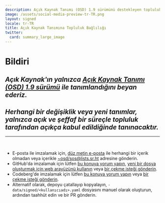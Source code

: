 ```yaml
---
description: Açık Kaynak Tanımı (OSD) 1.9 sürümünü destekleyen topluluk bildirisi
image: /assets/social-media-preview-tr-TR.png
layout: signed
locale: tr-TR
title: Açık Kaynak Tanımına Topluluk Bağlılığı
twitter:
  card: summary_large_image
---
```

# **Bildiri**

## *Açık Kaynak'ın yalnızca [Açık Kaynak Tanımı (OSD) 1.9 sürümü](https://opensourcedefinition.org/) ile tanımlandığını beyan ederiz.*

## *Herhangi bir değişiklik veya yeni tanımlar, yalnızca açık ve şeffaf bir süreçle topluluk tarafından açıkça kabul edildiğinde tanınacaktır.*

---
<br>

- E-posta ile imzalamak için, [düz metin e-posta](https://useplaintext.email/) ile herhangi bir içerik olmadan veya içerikle [~osd/sos@lists.sr.ht](mailto:~osd/sos@lists.sr.ht) adresine gönderin.
- GitHub'da imzalamak için lütfen [bu konuya yorum yapın](https://github.com/OpenSourceDefinition/sos/issues/1), [yeni bir dosya oluşturmak için web arayüzünü kullanın](https://github.com/OpenSourceDefinition/sos/new/main/_data/signed) veya [bir çekme isteği gönderin](https://github.com/OpenSourceDefinition/sos/pulls).
- Codeberg'de imzalamak için lütfen [bu konuya yorum yapın](https://codeberg.org/osd/sos/issues/1) veya [bir çekme isteği gönderin](https://codeberg.org/osd/sos/pulls).
- Alternatif olarak, depoyu çatallayıp kopyalayın, `-data/signed/<kullanıcıadı>.yaml` dosyasını manuel olarak oluşturun, ardından taahhüt edin ve bir PR gönderin.